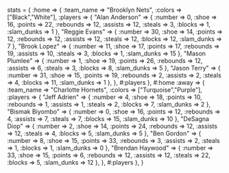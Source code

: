 stats = {
  :home => {
    :team_name => "Brooklyn Nets",
    :colors => ["Black","White"],
    :players => {
      "Alan Anderson" => {
        :number => 0,
        :shoe => 16,
        :points => 22,
        :rebounds => 12,
        :assists => 12,
        :steals => 3,
        :blocks => 1,
        :slam_dunks => 1
      },
      "Reggie Evans" => {
        :number => 30,
        :shoe => 14,
        :points => 12,
        :rebounds => 12,
        :assists => 12,
        :steals => 12,
        :blocks => 12,
        :slam_dunks => 7
      },
      "Brook Lopez" => {
        :number => 11,
        :shoe => 17,
        :points => 17,
        :rebounds => 19,
        :assists => 10,
        :steals => 3,
        :blocks => 1,
        :slam_dunks => 15
      },
      "Mason Plumlee" => {
        :number => 1,
        :shoe => 19,
        :points => 26,
        :rebounds => 12,
        :assists => 6,
        :steals => 3,
        :blocks => 8,
        :slam_dunks => 5
      },
      "Jason Terry" => {
        :number => 31,
        :shoe => 15,
        :points => 19,
        :rebounds => 2,
        :assists => 2,
        :steals => 4,
        :blocks => 11,
        :slam_dunks => 1
      },
    }, #:players
  }, #:home
  :away => {
    :team_name => "Charlotte Hornets",
    :colors => ["Turquoise","Purple"],
    :players => {
      "Jeff Adrien" => {
        :number => 4,
        :shoe => 18,
        :points => 10,
        :rebounds => 1,
        :assists => 1,
        :steals => 2,
        :blocks => 7,
        :slam_dunks => 2
      },
      "Bismak Biyombo" => {
        :number => 0,
        :shoe => 16,
        :points => 12,
        :rebounds => 4,
        :assists => 7,
        :steals => 7,
        :blocks => 15,
        :slam_dunks => 10
      },
      "DeSagna Diop" => {
        :number => 2,
        :shoe => 14,
        :points => 24,
        :rebounds => 12,
        :assists => 12,
        :steals => 4,
        :blocks => 5,
        :slam_dunks => 5
      },
      "Ben Gordon" => {
        :number => 8,
        :shoe => 15,
        :points => 33,
        :rebounds => 3,
        :assists => 2,
        :steals => 1,
        :blocks => 1,
        :slam_dunks => 0
      },
      "Brendan Haywood" => {
        :number => 33,
        :shoe => 15,
        :points => 6,
        :rebounds => 12,
        :assists => 12,
        :steals => 22,
        :blocks => 5,
        :slam_dunks => 12
      },
    }, #:players
  },
}
